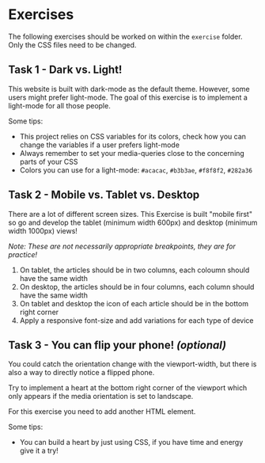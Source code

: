 # Exercises

The following exercises should be worked on within the `exercise` folder. Only the CSS files need to be changed.

## Task 1 - Dark vs. Light!

This website is built with dark-mode as the default theme. However, some users might prefer light-mode. The goal of this exercise is to implement a light-mode for all those people.

Some tips:
- This project relies on CSS variables for its colors, check how you can change the variables if a user prefers light-mode
- Always remember to set your media-queries close to the concerning parts of your CSS
- Colors you can use for a light-mode: `#acacac`, `#b3b3ae`, `#f8f8f2`, `#282a36`

## Task 2 - Mobile vs. Tablet vs. Desktop

There are a lot of different screen sizes. This Exercise is built "mobile first" so go and develop the tablet (minimum width 600px) and desktop (minimum width 1000px) views! 

_Note: These are not necessarily appropriate breakpoints, they are for practice!_

1. On tablet, the articles should be in two columns, each coloumn should have the same width
2. On desktop, the articles should be in four columns, each column should have the same width
3. On tablet and desktop the icon of each article should be in the bottom right corner
4. Apply a responsive font-size and add variations for each type of device


## Task 3 - You can flip your phone! _(optional)_

You could catch the orientation change with the viewport-width, but there is also a way to directly notice a flipped phone. 

Try to implement a heart at the bottom right corner of the viewport which only appears if the media orientation is set to landscape. 

For this exercise you need to add another HTML element.

Some tips:
- You can build a heart by just using CSS, if you have time and energy give it a try!
